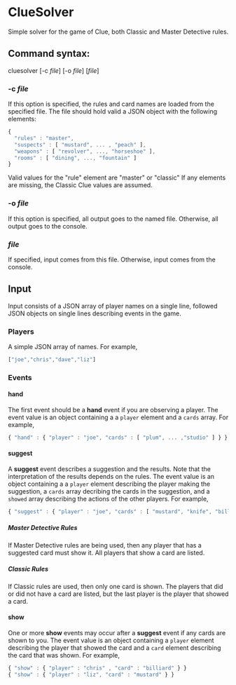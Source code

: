 # ClueSolver
Simple solver for the game of Clue, both Classic and Master Detective rules.
## Command syntax:
cluesolver [-c *file*] [-o *file*] [*file*]
### -c *file*
If this option is specified, the rules and card names are loaded from the specified file. The file should hold valid a JSON object with
the following elements:
```javascript
{
  "rules" : "master",
  "suspects" : [ "mustard", ... , "peach" ],
  "weapons" : [ "revolver", ..., "horseshoe" ],
  "rooms" : [ "dining", ..., "fountain" ]
}
```
Valid values for the "rule" element are "master" or "classic" If any elements are missing, the Classic Clue values are assumed.
### -o *file*
If this option is specified, all output goes to the named file. Otherwise, all output goes to the console.
### *file*
If specified, input comes from this file. Otherwise, input comes from the console.
## Input
Input consists of a JSON array of player names on a single line, followed JSON objects on single lines describing events in the game.
### Players
A simple JSON array of names. For example,
```javascript
["joe","chris","dave","liz"]
```
### Events
#### hand
The first event should be a **hand** event if you are observing a player. The event value is an object containing a a `player` element
and a `cards` array. For example,
```javascript
{ "hand" : { "player" : "joe", "cards" : [ "plum", ... ,"studio" ] } }
```
#### suggest
A **suggest** event describes a suggestion and the results. Note that the interpretation of the results depends on the rules. The event
value is an object containing a a `player` element describing the player making the suggestion, a `cards` array decribing the cards in
the suggestion, and a `showed` array describing the actions of the other players. For example,
```javascript
{ "suggest" : { "player" : "joe", "cards" : [ "mustard", "knife", "billiard" ], "showed" : [ "chris" , "liz" ] } }
```
##### Master Detective Rules
If Master Detective rules are being used, then any player that has a suggested card must show it. All players that show a card are
listed.
##### Classic Rules
If Classic rules are used, then only one card is shown. The players that did or did not have a card are listed, but the last player
is the player that showed a card.
#### show
One or more **show** events may occur after a **suggest** event if any cards are shown to you. The event value is an object containing
a `player` element describing the player that showed the card and a `card` element describing the card that was shown. For example,
```javascript
{ "show" : { "player" : "chris" , "card" : "billiard" } }
{ "show" : { "player" : "liz", "card" : "mustard" } }
```
